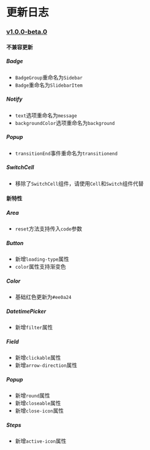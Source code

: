 # 更新日志

### [v1.0.0-beta.0](https://github.com/youzan/vant-weapp/tree/v1.0.0-beta.0)

#### 不兼容更新

##### Badge

- `BadgeGroup`重命名为`Sidebar`
- `Badge`重命名为`SlidebarItem`

##### Notify

- `text`选项重命名为`message`
- `backgroundColor`选项重命名为`background`

##### Popup

- `transitionEnd`事件重命名为`transitionend`

##### SwitchCell

- 移除了`SwitchCell`组件，请使用`Cell`和`Switch`组件代替


#### 新特性

##### Area

- `reset`方法支持传入`code`参数

##### Button

- 新增`loading-type`属性
- `color`属性支持渐变色

##### Color

- 基础红色更新为`#ee0a24`

##### DatetimePicker

- 新增`filter`属性

##### Field

- 新增`clickable`属性
- 新增`arrow-direction`属性

##### Popup

- 新增`round`属性
- 新增`closeable`属性
- 新增`close-icon`属性

##### Steps

- 新增`active-icon`属性
